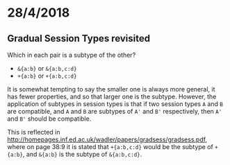 # 28/4/2018

## Gradual Session Types revisited

Which in each pair is a subtype of the other?

* `&{a:b}` or `&{a:b,c:d}`
* `+{a:b}` or `+{a:b,c:d}`

It is somewhat tempting to say the smaller one is always more general, it has fewer properties, and so that larger one is the subtype. However, the application of subtypes in session types is that if two session types `A` and `B` are compatible, and `A` and `B` are subtypes of `A'` and `B'` respectively, then `A'` and `B'` should be compatible.

This is reflected in http://homepages.inf.ed.ac.uk/wadler/papers/gradsess/gradsess.pdf, where on page 38:9 it is stated that `+{a:b,c:d}` would be the subtype of `+{a:b}`, and `&{a:b}` is the subtype of `&{a:b,c:d}`.

